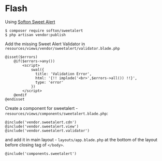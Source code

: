 # Flash

Using [Softon Sweet Alert](https://github.com/softon/sweetalert)

```
$ composer require softon/sweetalert
$ php artisan vendor:publish
```

Add the missing Sweet Alert Validator in `resources/views/vendor/sweetalert/validator.blade.php`

```
@isset($errors)
	@if($errors->any())
		<script>
			swal({
			  title: 'Validation Error',
			  html: '{!! implode('<br>',$errors->all()) !!}',
			  type: 'error'
			})
		</script> 
	@endif
@endisset
```

Create a component for sweetalert - `resources/views/components/sweetalert.blade.php`:

```
@include('vendor.sweetalert.cdn') 
@include('vendor.sweetalert.view')
@include('vendor.sweetalert.validator')
```

and add it in main layout - `layouts/app.blade.php` at the bottom of the layout before closing tag of `</body>`.

```
@include('components.sweetalert')
```